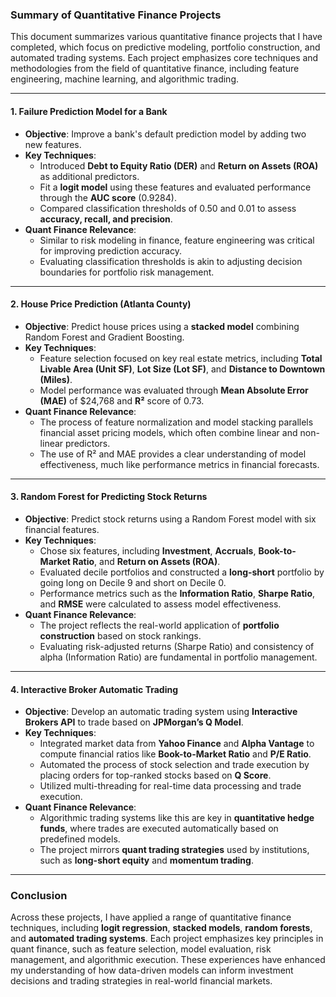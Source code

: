 ### Summary of Quantitative Finance Projects

This document summarizes various quantitative finance projects that I have completed, which focus on predictive modeling, portfolio construction, and automated trading systems. Each project emphasizes core techniques and methodologies from the field of quantitative finance, including feature engineering, machine learning, and algorithmic trading.

---

#### 1. **Failure Prediction Model for a Bank**
- **Objective**: Improve a bank's default prediction model by adding two new features.
- **Key Techniques**:
  - Introduced **Debt to Equity Ratio (DER)** and **Return on Assets (ROA)** as additional predictors.
  - Fit a **logit model** using these features and evaluated performance through the **AUC score** (0.9284).
  - Compared classification thresholds of 0.50 and 0.01 to assess **accuracy, recall, and precision**.
- **Quant Finance Relevance**:
  - Similar to risk modeling in finance, feature engineering was critical for improving prediction accuracy.
  - Evaluating classification thresholds is akin to adjusting decision boundaries for portfolio risk management.

---

#### 2. **House Price Prediction (Atlanta County)**
- **Objective**: Predict house prices using a **stacked model** combining Random Forest and Gradient Boosting.
- **Key Techniques**:
  - Feature selection focused on key real estate metrics, including **Total Livable Area (Unit SF)**, **Lot Size (Lot SF)**, and **Distance to Downtown (Miles)**.
  - Model performance was evaluated through **Mean Absolute Error (MAE)** of $24,768 and **R²** score of 0.73.
- **Quant Finance Relevance**:
  - The process of feature normalization and model stacking parallels financial asset pricing models, which often combine linear and non-linear predictors.
  - The use of R² and MAE provides a clear understanding of model effectiveness, much like performance metrics in financial forecasts.

---

#### 3. **Random Forest for Predicting Stock Returns**
- **Objective**: Predict stock returns using a Random Forest model with six financial features.
- **Key Techniques**:
  - Chose six features, including **Investment**, **Accruals**, **Book-to-Market Ratio**, and **Return on Assets (ROA)**.
  - Evaluated decile portfolios and constructed a **long-short** portfolio by going long on Decile 9 and short on Decile 0.
  - Performance metrics such as the **Information Ratio**, **Sharpe Ratio**, and **RMSE** were calculated to assess model effectiveness.
- **Quant Finance Relevance**:
  - The project reflects the real-world application of **portfolio construction** based on stock rankings.
  - Evaluating risk-adjusted returns (Sharpe Ratio) and consistency of alpha (Information Ratio) are fundamental in portfolio management.

---

#### 4. **Interactive Broker Automatic Trading**
- **Objective**: Develop an automatic trading system using **Interactive Brokers API** to trade based on **JPMorgan’s Q Model**.
- **Key Techniques**:
  - Integrated market data from **Yahoo Finance** and **Alpha Vantage** to compute financial ratios like **Book-to-Market Ratio** and **P/E Ratio**.
  - Automated the process of stock selection and trade execution by placing orders for top-ranked stocks based on **Q Score**.
  - Utilized multi-threading for real-time data processing and trade execution.
- **Quant Finance Relevance**:
  - Algorithmic trading systems like this are key in **quantitative hedge funds**, where trades are executed automatically based on predefined models.
  - The project mirrors **quant trading strategies** used by institutions, such as **long-short equity** and **momentum trading**.

---

### Conclusion

Across these projects, I have applied a range of quantitative finance techniques, including **logit regression**, **stacked models**, **random forests**, and **automated trading systems**. Each project emphasizes key principles in quant finance, such as feature selection, model evaluation, risk management, and algorithmic execution. These experiences have enhanced my understanding of how data-driven models can inform investment decisions and trading strategies in real-world financial markets.
